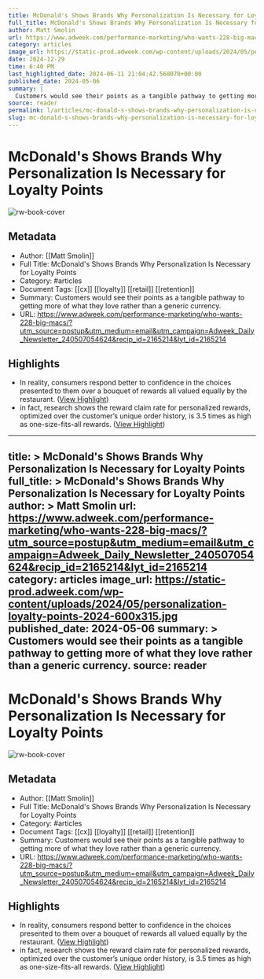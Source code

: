 ```yaml
---
title: McDonald's Shows Brands Why Personalization Is Necessary for Loyalty Points
full_title: McDonald's Shows Brands Why Personalization Is Necessary for Loyalty Points
author: Matt Smolin
url: https://www.adweek.com/performance-marketing/who-wants-228-big-macs/?utm_source=postup&utm_medium=email&utm_campaign=Adweek_Daily_Newsletter_240507054624&recip_id=2165214&lyt_id=2165214
category: articles
image_url: https://static-prod.adweek.com/wp-content/uploads/2024/05/personalization-loyalty-points-2024-600x315.jpg
date: 2024-12-29
time: 6:40 PM
last_highlighted_date: 2024-06-11 21:04:42.568078+00:00
published_date: 2024-05-06
summary: |
  Customers would see their points as a tangible pathway to getting more of what they love rather than a generic currency.
source: reader
permalink: l/articles/mc-donald-s-shows-brands-why-personalization-is-necessary-for-loyalty-points
slug: mc-donald-s-shows-brands-why-personalization-is-necessary-for-loyalty-points
---
```

# McDonald's Shows Brands Why Personalization Is Necessary for Loyalty Points

![rw-book-cover](https://static-prod.adweek.com/wp-content/uploads/2024/05/personalization-loyalty-points-2024-600x315.jpg)

## Metadata
- Author: [[Matt Smolin]]
- Full Title: McDonald's Shows Brands Why Personalization Is Necessary for Loyalty Points
- Category: #articles
- Document Tags: [[cx]] [[loyalty]] [[retail]] [[retention]] 
- Summary: Customers would see their points as a tangible pathway to getting more of what they love rather than a generic currency.
- URL: https://www.adweek.com/performance-marketing/who-wants-228-big-macs/?utm_source=postup&utm_medium=email&utm_campaign=Adweek_Daily_Newsletter_240507054624&recip_id=2165214&lyt_id=2165214

## Highlights
- In reality, consumers respond better to confidence in the choices presented to them over a bouquet of rewards all valued equally by the restaurant. ([View Highlight](https://read.readwise.io/read/01j04htycre1xzb5hw4qj96ftm))
- in fact, research shows the reward claim rate for personalized rewards, optimized over the customer’s unique order history, is 3.5 times as high as one-size-fits-all rewards. ([View Highlight](https://read.readwise.io/read/01j04hw2qwfv9jz0rnas0t3k2q))


---
title: >
  McDonald's Shows Brands Why Personalization Is Necessary for Loyalty Points
full_title: >
  McDonald's Shows Brands Why Personalization Is Necessary for Loyalty Points
author: >
  Matt Smolin
url: https://www.adweek.com/performance-marketing/who-wants-228-big-macs/?utm_source=postup&utm_medium=email&utm_campaign=Adweek_Daily_Newsletter_240507054624&recip_id=2165214&lyt_id=2165214
category: articles
image_url: https://static-prod.adweek.com/wp-content/uploads/2024/05/personalization-loyalty-points-2024-600x315.jpg
published_date: 2024-05-06
summary: >
  Customers would see their points as a tangible pathway to getting more of what they love rather than a generic currency.
source: reader
---
# McDonald's Shows Brands Why Personalization Is Necessary for Loyalty Points

![rw-book-cover](https://static-prod.adweek.com/wp-content/uploads/2024/05/personalization-loyalty-points-2024-600x315.jpg)

## Metadata
- Author: [[Matt Smolin]]
- Full Title: McDonald's Shows Brands Why Personalization Is Necessary for Loyalty Points
- Category: #articles
- Document Tags: [[cx]] [[loyalty]] [[retail]] [[retention]] 
- Summary: Customers would see their points as a tangible pathway to getting more of what they love rather than a generic currency.
- URL: https://www.adweek.com/performance-marketing/who-wants-228-big-macs/?utm_source=postup&utm_medium=email&utm_campaign=Adweek_Daily_Newsletter_240507054624&recip_id=2165214&lyt_id=2165214

## Highlights
- In reality, consumers respond better to confidence in the choices presented to them over a bouquet of rewards all valued equally by the restaurant. ([View Highlight](https://read.readwise.io/read/01j04htycre1xzb5hw4qj96ftm))
- in fact, research shows the reward claim rate for personalized rewards, optimized over the customer’s unique order history, is 3.5 times as high as one-size-fits-all rewards. ([View Highlight](https://read.readwise.io/read/01j04hw2qwfv9jz0rnas0t3k2q))


